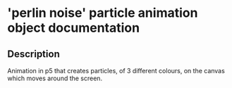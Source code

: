 # 'perlin noise' particle animation object documentation #
## Description ##
Animation in p5 that creates particles, of 3 different colours, on the canvas which moves around 
the screen.